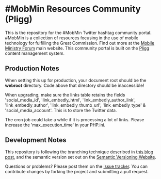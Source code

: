 #MobMin Resources Community (Pligg)
===================================

This is the repository for the #MobMin Twitter hashtag community portal.  #MobMin is a collection of resources focusing in the use of mobile technology for fulfilling the Great Commission.  Find out more at the [Mobile Ministry Forum](http://mobileministryforum.org) main website.  This community portal is built on the [Pligg](http://pligg.com) content management system.

Production Notes
----------------

When setting this up for production,  your document root should be the **webroot** directory.  Code above that directory should be inaccessible!

When upgrading,  make sure the links table retains the fields 'social_media_id', 'link_embedly_html', 'link_embedly_author_link', 'link_embedly_author', 'link_embedly_thumb_url', 'link_embedly_type' & 'social_media_account'.  This is to store the Twitter data.

The cron job could take a while if it is processing a lot of links.  Please increase the 'max_execution_time' in your PHP.ini.

Development Notes
-----------------

This repository is following the branching technique described in [this blog post](http://nvie.com/posts/a-successful-git-branching-model/), and the semantic version set out on the [Semantic Versioning Website](http://semver.org/).

Questions or problems? Please post them on the [issue tracker](https://github.com/MobMin/mobmin_community/issues). You can contribute changes by forking the project and submitting a pull request.
